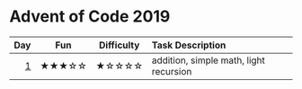 # Advent of Code 2019

| Day      | Fun   | Difficulty | Task Description |
| -------: | :---: | :--------: | :---------- |
|  [1](01) | ★★★☆☆ | ★☆☆☆☆      | addition, simple math, light recursion |
